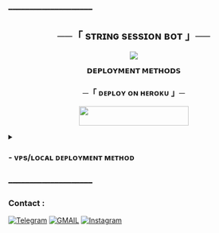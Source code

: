 ━━━━━━━━━━━━━━━━━━━━

<h2 align="center">
    ──「 sᴛʀɪɴɢ sᴇssɪᴏɴ ʙᴏᴛ 」──
</h2>

<p align="center">
  <img src="https://envs.sh/bPH.jpg">
</p>

<p align="center">
<b>𝗗𝗘𝗣𝗟𝗢𝗬𝗠𝗘𝗡𝗧 𝗠𝗘𝗧𝗛𝗢𝗗𝗦</b>
</p>

<h3 align="center">
    ─「 ᴅᴇᴩʟᴏʏ ᴏɴ ʜᴇʀᴏᴋᴜ 」─
</h3>

<p align="center"><a href="https://dashboard.heroku.com/new?template=https://github.com/DED-LEGEND/StringBot"> <img src="https://img.shields.io/badge/Deploy%20On%20Heroku-black?style=for-the-badge&logo=heroku" width="220" height="38.45"/></a></p>

<details>
<summary><h3>
- <b> ᴠᴘs/ʟᴏᴄᴀʟ ᴅᴇᴘʟᴏʏᴍᴇɴᴛ ᴍᴇᴛʜᴏᴅ </b>
</h3></summary>

- Get your [Necessary Variables](https://github.com/Badhacker98/StringBot/blob/main/sample.env)
- Upgrade and Update by :
`sudo apt-get update && sudo apt-get upgrade -y`
- Install required packages by :
`sudo apt-get install python3-pip`
- Install pip by :
`sudo pip3 install -U pip`
- Clone the repository by :
`git clone https://github.com/Badhacker98/StringBot && cd StringBot`
- Install requirements by :
`pip3 install -U -r requirements.txt`
- Fill your variables in the env by :
`vi sample.env`<br>
Press `I` on the keyboard for editing env<br>
Press `Ctrl+C` when you're done with editing env and `:wq` to save the env<br>
- Rename the env file by :
`mv sample.env .env`
- Install tmux to keep running your bot when you close the terminal by :
`sudo apt install tmux && tmux`
- Finally run the bot by :
`bash start`
- For getting out from tmux session<br>
Press `Ctrl+b` and then `d`

</details>

━━━━━━━━━━━━━━━━━━━━
### Contact :
<a href="https://t.me/ll_BAD_MUNDA_ll"><img title="Telegram" src="https://img.shields.io/badge/Telegram-%23000000.svg?&style=for-the-badge&logo=telegram&logoColor=61DAFB"></a>
<a href="https://mail.google.com/mail/?view=cm&fs=1&to=sukhwinderwarval50@gmail.com"><img title="GMAIL" src="https://img.shields.io/badge/Gmail-D14836?style=for-the-badge&logo=gmail&logoColor=white"></a>
<a href="https://instagram.com/lll_bad_munda_lll"><img title="Instagram" src="https://img.shields.io/badge/instagram-%23E4405F.svg?&style=for-the-badge&logo=instagram&logoColor=white"></a>
